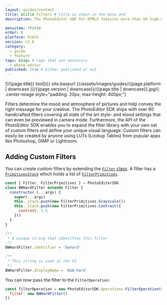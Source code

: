 ```yaml
---
layout: guides/content
title: &title Filters # title as shown in the menu and
description: The PhotoEditor SDK for HTML5 features more than 60 high-quality filters with lightning fast processing. Learn how to easily add your own custom filters.

menuitem: *title
order: 0
platform: html5
version: v3_6
category: 
  - guide
  - feature
tags: &tags # tags that are necessary
  - photo editor 
published: true # Either published or not 
---
```

![{{page.title}} tool]({{ site.baseurl }}/assets/images/guides/{{page.platform | downcase }}/{{page.version | downcase}}/{{page.title | downcase}}.jpg){: .center-image style="padding: 20px; max-height: 400px;"}


Filters determine the mood and atmosphere of pictures and help convey the right message for your creative. The PhotoEditor SDK ships with over 60 handcrafted filters covering all state of the art style- and mood settings that can even be previewed in camera mode. Furthermore, the API of the PhotoEditor SDK enables you to expand the filter library with your own set of custom filters and define your unique visual language. Custom filters can easily be created by anyone using LUTs (Lookup Tables) from popular apps like Photoshop, GIMP or Lightroom.

## Adding Custom Filters 

You can create custom filters by extending the [`Filter` class](http://static.photoeditorsdk.com/docs/html5/PhotoEditorSDK.Filter.html).
A filter has a [`PrimitivesStack`](http://static.photoeditorsdk.com/docs/html5/PhotoEditorSDK.Filter.PrimitivesStack.html)
which holds a list of [`FilterPrimitives`](http://static.photoeditorsdk.com/docs/html5/PhotoEditorSDK.FilterPrimitives.html).


```js
const { Filter, FilterPrimitives } = PhotoEditorSDK
class BWHardFilter extends Filter {
  constructor (...args) {
    super(...args)
    this._stack.push(new FilterPrimitives.Grayscale())
    this._stack.push(new FilterPrimitives.Contrast({
      contrast: 1.5
    }))
  }
}

/**
 * A unique string that identifies this filter
 */
BWHardFilter.identifier = 'bwhard'

/**
 * This string is used in the UI
 */
BWHardFilter.displayName = 'B&W Hard'
```

You can now pass the filter to the `FilterOperation`:

```js
const filterOperation = new PhotoEditorSDK.Operations.FilterOperation(sdk, {
  filter: new BWHardFilter()
})
```

